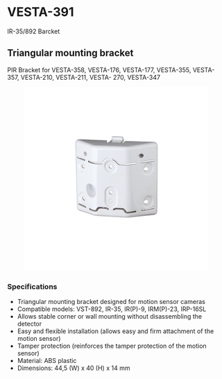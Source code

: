 # VESTA-391

IR-35/892 Barcket

## Triangular mounting bracket

PIR Bracket for VESTA-358, VESTA-176, VESTA-177, VESTA-355, VESTA-357, VESTA-210, VESTA-211, VESTA- 270, VESTA-347

<figure><img src=".gitbook/assets/image.png" alt=""><figcaption></figcaption></figure>

### **Specifications**

* Triangular mounting bracket designed for motion sensor cameras
* Compatible models: VST-892, IR-35, IR(P)-9, IRM(P)-23, IRP-16SL
* Allows stable corner or wall mounting without disassembling the detector
* Easy and flexible installation (allows easy and firm attachment of the motion sensor)
* Tamper protection (reinforces the tamper protection of the motion sensor)
* Material: ABS plastic
* Dimensions: 44,5 (W) x 40 (H) x 14 mm
